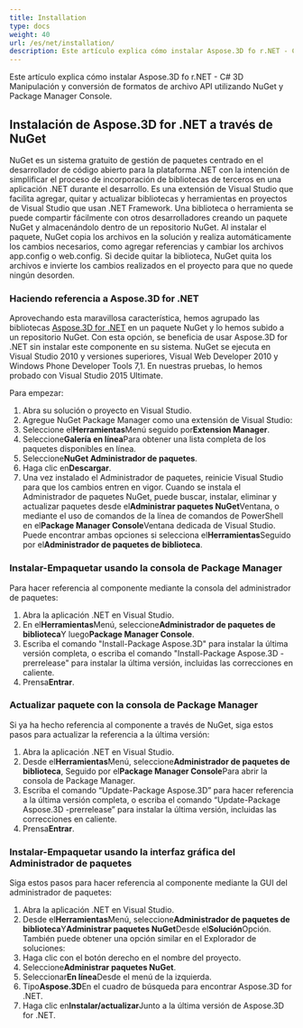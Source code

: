 ```yaml
---
title: Installation
type: docs
weight: 40
url: /es/net/installation/
description: Este artículo explica cómo instalar Aspose.3D fo r.NET - C# 3D Manipulación y conversión de formatos de archivo API utilizando NuGet y Package Manager Console.
---
```

Este artículo explica cómo instalar Aspose.3D fo r.NET - C# 3D Manipulación y conversión de formatos de archivo API utilizando NuGet y Package Manager Console.

##  **Instalación de Aspose.3D for .NET a través de NuGet**
NuGet es un sistema gratuito de gestión de paquetes centrado en el desarrollador de código abierto para la plataforma .NET con la intención de simplificar el proceso de incorporación de bibliotecas de terceros en una aplicación .NET durante el desarrollo. Es una extensión de Visual Studio que facilita agregar, quitar y actualizar bibliotecas y herramientas en proyectos de Visual Studio que usan .NET Framework. Una biblioteca o herramienta se puede compartir fácilmente con otros desarrolladores creando un paquete NuGet y almacenándolo dentro de un repositorio NuGet. Al instalar el paquete, NuGet copia los archivos en la solución y realiza automáticamente los cambios necesarios, como agregar referencias y cambiar los archivos app.config o web.config. Si decide quitar la biblioteca, NuGet quita los archivos e invierte los cambios realizados en el proyecto para que no quede ningún desorden.
###  **Haciendo referencia a Aspose.3D for .NET**
Aprovechando esta maravillosa característica, hemos agrupado las bibliotecas [Aspose.3D for .NET](https://www.nuget.org/packages/Aspose.3D) en un paquete NuGet y lo hemos subido a un repositorio NuGet. Con esta opción, se beneficia de usar Aspose.3D for .NET sin instalar este componente en su sistema. NuGet se ejecuta en Visual Studio 2010 y versiones superiores, Visual Web Developer 2010 y Windows Phone Developer Tools 7,1. En nuestras pruebas, lo hemos probado con Visual Studio 2015 Ultimate.

Para empezar:

1. Abra su solución o proyecto en Visual Studio.
1. Agregue NuGet Package Manager como una extensión de Visual Studio:
1. Seleccione el**Herramientas**Menú seguido por**Extension Manager**.
1. Seleccione**Galería en línea**Para obtener una lista completa de los paquetes disponibles en línea.
1. Seleccione**NuGet Administrador de paquetes**.
1. Haga clic en**Descargar**.
1. Una vez instalado el Administrador de paquetes, reinicie Visual Studio para que los cambios entren en vigor.
Cuando se instala el Administrador de paquetes NuGet, puede buscar, instalar, eliminar y actualizar paquetes desde el**Administrar paquetes NuGet**Ventana, o mediante el uso de comandos de la línea de comandos de PowerShell en el**Package Manager Console**Ventana dedicada de Visual Studio. Puede encontrar ambas opciones si selecciona el**Herramientas**Seguido por el**Administrador de paquetes de biblioteca**.
###  **Instalar-Empaquetar usando la consola de Package Manager**
Para hacer referencia al componente mediante la consola del administrador de paquetes:

1. Abra la aplicación .NET en Visual Studio.
1. En el**Herramientas**Menú, seleccione**Administrador de paquetes de biblioteca**Y luego**Package Manager Console**.
1. Escriba el comando "Install-Package Aspose.3D" para instalar la última versión completa, o escriba el comando "Install-Package Aspose.3D -prerrelease" para instalar la última versión, incluidas las correcciones en caliente.
1. Prensa**Entrar**.
###  **Actualizar paquete con la consola de Package Manager**
Si ya ha hecho referencia al componente a través de NuGet, siga estos pasos para actualizar la referencia a la última versión:

1. Abra la aplicación .NET en Visual Studio.
1. Desde el**Herramientas**Menú, seleccione**Administrador de paquetes de biblioteca**, Seguido por el**Package Manager Console**Para abrir la consola de Package Manager.
1. Escriba el comando “Update-Package Aspose.3D” para hacer referencia a la última versión completa, o escriba el comando “Update-Package Aspose.3D -prerrelease” para instalar la última versión, incluidas las correcciones en caliente.
1. Prensa**Entrar**.
###  **Instalar-Empaquetar usando la interfaz gráfica del Administrador de paquetes**
Siga estos pasos para hacer referencia al componente mediante la GUI del administrador de paquetes:

1. Abra la aplicación .NET en Visual Studio.
1. Desde el**Herramientas**Menú, seleccione**Administrador de paquetes de biblioteca**Y**Administrar paquetes NuGet**Desde el**Solución**Opción.
También puede obtener una opción similar en el Explorador de soluciones:
1. Haga clic con el botón derecho en el nombre del proyecto.
1. Seleccione**Administrar paquetes NuGet**.
1. Seleccionar**En línea**Desde el menú de la izquierda.
1. Tipo**Aspose.3D**En el cuadro de búsqueda para encontrar Aspose.3D for .NET.
1. Haga clic en**Instalar/actualizar**Junto a la última versión de Aspose.3D for .NET.
